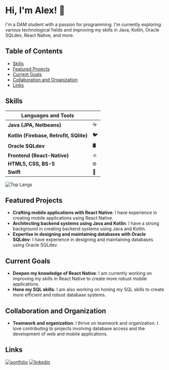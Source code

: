 # Hi, I'm Alex! 👋

I'm a DAM student with a passion for programming. I'm currently exploring various technological fields and improving my skills in Java, Kotlin, Oracle SQLdev, React Native, and more.

## Table of Contents

- [Skills](#skills)
- [Featured Projects](#featured-projects)
- [Current Goals](#current-goals)
- [Collaboration and Organization](#collaboration-and-organization)
- [Links](#links)

## Skills

| **Languages and Tools**     |  |
| --------------------------- | -------- |
| **Java (JPA, Netbeans)**     | ☕️        |
| **Kotlin (Firebase, Retrofit, SQlite)** | 🐦        |
| **Oracle SQLdev**           | 🛢️        |
| **Frontend (React-Native)**  | ⚛️        |
| **HTML5, CSS, BS-5**         | 🌐        |
| **Swift**           |       🚀  |

![Top Langs](https://github-readme-stats.vercel.app/api/top-langs/?username=alesguga&layout=donut)
## Featured Projects

- **Crafting mobile applications with React Native**: I have experience in creating mobile applications using React Native.
- **Architecting backend systems using Java and Kotlin**: I have a strong background in creating backend systems using Java and Kotlin.
- **Expertise in designing and maintaining databases with Oracle SQLdev**: I have experience in designing and maintaining databases using Oracle SQLdev.

## Current Goals

- **Deepen my knowledge of React Native**: I am currently working on improving my skills in React Native to create more robust mobile applications.
- **Hone my SQL skills**: I am also working on honing my SQL skills to create more efficient and robust database systems.

## Collaboration and Organization

- **Teamwork and organization**: I thrive on teamwork and organization. I love contributing to projects involving database access and the development of web and mobile applications.

## Links

[![portfolio](https://img.shields.io/badge/my_portfolio-000?style=for-the-badge&logo=ko-fi&logoColor=white)](https://gutigut.com/)
[![linkedin](https://img.shields.io/badge/linkedin-0A66C2?style=for-the-badge&logo=linkedin&logoColor=white)](https://www.linkedin.com/in/alejandro-guti%C3%A9rrez-4b863b295/)
